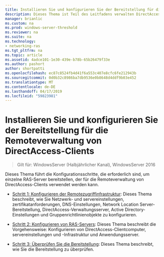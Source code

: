 ```yaml
---
title: Installieren Sie und konfigurieren Sie der Bereitstellung für die Remoteverwaltung von DirectAccess-Clients
description: Dieses Thema ist Teil des Leitfadens verwalten DirectAccess-Clients Remote in Windows Server 2016.
manager: brianlic
ms.custom: na
ms.prod: windows-server-threshold
ms.reviewer: na
ms.suite: na
ms.technology:
- networking-ras
ms.tgt_pltfrm: na
ms.topic: article
ms.assetid: 4adce101-1e30-439e-b78b-65b26479f33e
ms.author: pashort
author: shortpatti
ms.openlocfilehash: ec87c8524fb4d41f6a553c407e8cfc6fe212943b
ms.sourcegitcommit: 0d0b32c8986ba7db9536e0b8648d4ddf9b03e452
ms.translationtype: MT
ms.contentlocale: de-DE
ms.lasthandoff: 04/17/2019
ms.locfileid: "59823981"
---
```

# <a name="install-and-configure-deployment-for-remote-management-of-directaccess-clients"></a>Installieren Sie und konfigurieren Sie der Bereitstellung für die Remoteverwaltung von DirectAccess-Clients

>Gilt für: WindowsServer (Halbjährlicher Kanal), WindowsServer 2016

Dieses Thema führt die Konfigurationsschritte, die erforderlich sind, um einzelne RAS-Server bereitstellen, der für die Remoteverwaltung von DirectAccess-Clients verwendet werden kann.  
  
-   [Schritt 1: Konfigurieren der Remotezugriffinfrastruktur](Step-1-Configure-the-Remote-Access-Infrastructure.md): Dieses Thema beschreibt, wie Sie Netzwerk- und servereinstellungen, zertifikatanforderungen, DNS-Einstellungen, Network Location Server-Bereitstellung, DirectAccess-Verwaltungsserver, Active Directory-Einstellungen und Gruppenrichtlinienobjekte zu konfigurieren.  
  
-   [Schritt 2: Konfigurieren von RAS-Servers](Step-2-Configure-the-Remote-Access-Server.md): Dieses Thema beschreibt die Vorgehensweise: Konfigurieren von DirectAccess-Clientcomputer, servereinstellungen und -Infrastruktur und Anwendungsserver.  
  
-   [Schritt 3: Überprüfen Sie die Bereitstellung](Step-3-Verify-the-Deployment_2.md): Dieses Thema beschreibt, wie Sie die Bereitstellung zu überprüfen.  
  




